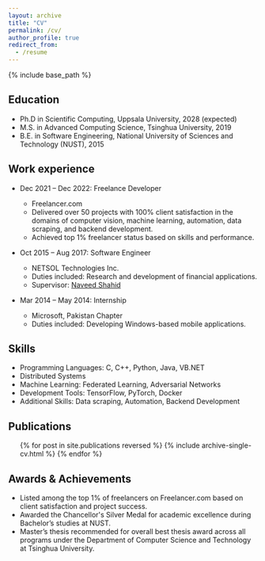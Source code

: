 ```yaml
---
layout: archive
title: "CV"
permalink: /cv/
author_profile: true
redirect_from:
  - /resume
---
```


{% include base_path %}

## Education
* Ph.D in Scientific Computing, Uppsala University, 2028 (expected)
* M.S. in Advanced Computing Science, Tsinghua University, 2019
* B.E. in Software Engineering, National University of Sciences and Technology (NUST), 2015

## Work experience

* Dec 2021 – Dec 2022: Freelance Developer
  * Freelancer.com
  * Delivered over 50 projects with 100% client satisfaction in the domains of computer vision, machine learning, automation, data scraping, and backend development.
  * Achieved top 1% freelancer status based on skills and performance.

* Oct 2015 – Aug 2017: Software Engineer
  * NETSOL Technologies Inc.
  * Duties included: Research and development of financial applications.
  * Supervisor: [Naveed Shahid](https://www.linkedin.com/in/naveed-shahid-08429514/)

* Mar 2014 – May 2014: Internship
  * Microsoft, Pakistan Chapter
  * Duties included: Developing Windows-based mobile applications.

  
## Skills
* Programming Languages: C, C++, Python, Java, VB.NET
* Distributed Systems
* Machine Learning: Federated Learning, Adversarial Networks 
* Development Tools: TensorFlow, PyTorch, Docker
* Additional Skills: Data scraping, Automation, Backend Development

## Publications
  <ul>{% for post in site.publications reversed %}
    {% include archive-single-cv.html %}
  {% endfor %}</ul>

<!--   
## Talks
  <ul>{% for post in site.talks reversed %}
    {% include archive-single-talk-cv.html  %}
  {% endfor %}</ul>
-->
<!--   
## Teaching
  <ul>{% for post in site.teaching reversed %}
    {% include archive-single-cv.html %}
  {% endfor %}</ul> 
-->

## Awards & Achievements
* Listed among the top 1% of freelancers on Freelancer.com based on client satisfaction and project success.  
* Awarded the Chancellor's Silver Medal for academic excellence during Bachelor’s studies at NUST.
* Master’s thesis recommended for overall best thesis award across all programs under the Department of Computer Science and Technology at Tsinghua University.
